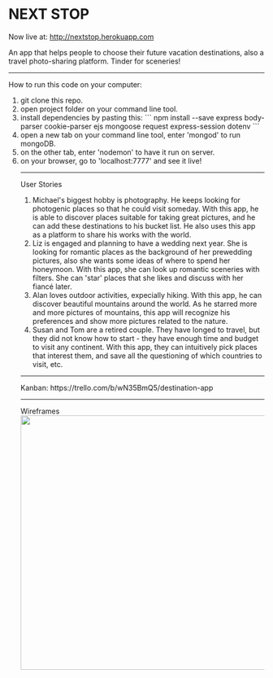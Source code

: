 # NEXT STOP

Now live at: 
http://nextstop.herokuapp.com

An app that helps people to choose their future vacation destinations, also a travel photo-sharing platform. Tinder for sceneries!

<hr>

How to run this code on your computer:
<ol>
<li>git clone this repo.</li>
<li>open project folder on your command line tool.
<li>install dependencies by pasting this:
```
npm install --save express body-parser cookie-parser ejs mongoose request express-session dotenv
```
</li>
<li>open a new tab on your command line tool, enter 'mongod' to run mongoDB.</li>
<li>on the other tab, enter 'nodemon' to have it run on server.</li>
<li>on your browser, go to 'localhost:7777' and see it live!</li>

<hr>
User Stories
<ol>
<li>Michael's biggest hobby is photography. He keeps looking for photogenic places so that he could visit someday. With this app, he is able to discover places suitable for taking great pictures, and he can add these destinations to his bucket list. He also uses this app as a platform to share his works with the world. </li>
<li>Liz is engaged and planning to have a wedding next year. She is looking for romantic places as the background of her prewedding pictures, also she wants some ideas of where to spend her honeymoon. With this app, she can look up romantic sceneries with filters. She can 'star' places that she likes and discuss with her fiancé later.</li>
<li>Alan loves outdoor activities, expecially hiking. With this app, he can discover beautiful mountains around the world. As he starred more and more pictures of mountains, this app will recognize his preferences and show more pictures related to the nature.</li>
<li>Susan and Tom are a retired couple. They have longed to travel, but they did not know how to start - they have enough time and budget to visit any continent. With this app, they can intuitively pick places that interest them, and save all the questioning of which countries to visit, etc.</li>
</ol>
<hr>
Kanban: https://trello.com/b/wN35BmQ5/destination-app
<hr>
Wireframes <br>
<img src="https://cloud.githubusercontent.com/assets/13576777/11727472/dc92037e-9f38-11e5-8beb-aea454b34c16.jpg" width="500">
